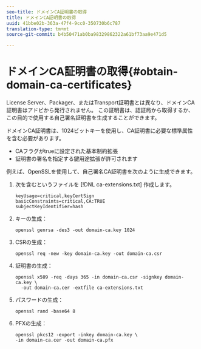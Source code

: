 ```yaml
---
seo-title: ドメインCA証明書の取得
title: ドメインCA証明書の取得
uuid: 41bbe02b-363a-47f4-9cc0-350730b6c787
translation-type: tm+mt
source-git-commit: b4b50471ab0ba98329862322a61bf73aa9e471d5

---
```



# ドメインCA証明書の取得{#obtain-domain-ca-certificates}

License Server、Packager、またはTransport証明書とは異なり、ドメインCA証明書はアドビから発行されません。 この証明書は、認証局から取得するか、この目的で使用する自己署名証明書を生成することができます。

ドメインCA証明書は、1024ビットキーを使用し、CA証明書に必要な標準属性を含む必要があります。

* CAフラグがtrueに設定された基本制約拡張
* 証明書の署名を指定する鍵用途拡張が許可されます

例えば、OpenSSLを使用して、自己署名CA証明書を次のように生成できます。

1. 次を含むというファイルを [!DNL ca-extensions.txt] 作成します。

   ```
   keyUsage=critical,keyCertSign  
   basicConstraints=critical,CA:TRUE  
   subjectKeyIdentifier=hash 
   ```

1. キーの生成：

   ```
   openssl genrsa -des3 -out domain-ca.key 1024 
   ```

1. CSRの生成：

   ```
   openssl req -new -key domain-ca.key -out domain-ca.csr 
   ```

1. 証明書の生成：

   ```
   openssl x509 -req -days 365 -in domain-ca.csr -signkey domain-ca.key \ 
     -out domain-ca.cer -extfile ca-extensions.txt 
   ```

1. パスワードの生成：

   ```
   openssl rand -base64 8 
   ```

1. PFXの生成：

   ```
   openssl pkcs12 -export -inkey domain-ca.key \ 
   -in domain-ca.cer -out domain-ca.pfx
   ```

